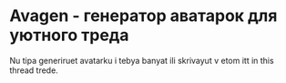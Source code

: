 # Avagen - генератор аватарок для уютного треда
Nu tipa generiruet avatarku i tebya banyat ili skrivayut v etom itt in this thread trede.
